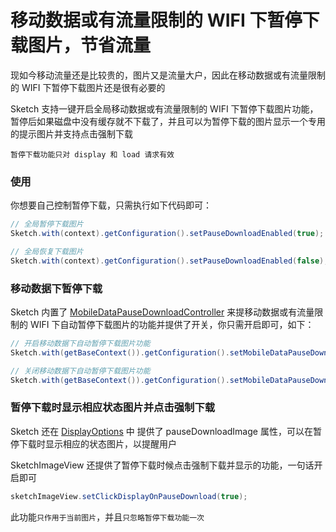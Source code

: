 # 移动数据或有流量限制的 WIFI 下暂停下载图片，节省流量

现如今移动流量还是比较贵的，图片又是流量大户，因此在移动数据或有流量限制的 WIFI 下暂停下载图片还是很有必要的

Sketch 支持一键开启全局移动数据或有流量限制的 WIFI 下暂停下载图片功能，暂停后如果磁盘中没有缓存就不下载了，并且可以为暂停下载的图片显示一个专用的提示图片并支持点击强制下载

``暂停下载功能只对 display 和 load 请求有效``

### 使用

你想要自己控制暂停下载，只需执行如下代码即可：

```java
// 全局暂停下载图片
Sketch.with(context).getConfiguration().setPauseDownloadEnabled(true);

// 全局恢复下载图片
Sketch.with(context).getConfiguration().setPauseDownloadEnabled(false);
```

### 移动数据下暂停下载

Sketch 内置了 [MobileDataPauseDownloadController] 来提移动数据或有流量限制的 WIFI 下自动暂停下载图片的功能并提供了开关，你只需开启即可，如下：

```java
// 开启移动数据下自动暂停下载图片功能
Sketch.with(getBaseContext()).getConfiguration().setMobileDataPauseDownloadEnabled(true);

// 关闭移动数据下自动暂停下载图片功能
Sketch.with(getBaseContext()).getConfiguration().setMobileDataPauseDownloadEnabled(false);
```

### 暂停下载时显示相应状态图片并点击强制下载

Sketch 还在 [DisplayOptions] 中 提供了 pauseDownloadImage 属性，可以在暂停下载时显示相应的状态图片，以提醒用户

SketchImageView 还提供了暂停下载时候点击强制下载并显示的功能，一句话开启即可

```java
sketchImageView.setClickDisplayOnPauseDownload(true);
```
此功能`只作用于当前图片`，并且`只忽略暂停下载功能一次`

[MobileDataPauseDownloadController]: ../../sketch/src/main/java/com/github/panpf/sketch/optionsfilter/MobileDataPauseDownloadController.java
[sketch_image_view]: sketch_image_view.md
[DisplayOptions]: ../../sketch/src/main/java/com/github/panpf/sketch/request/DisplayOptions.java
[SketchImageView]: ../../sketch/src/main/java/com/github/panpf/sketch/SketchImageView.java
